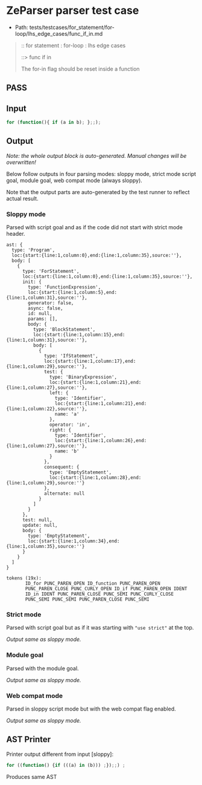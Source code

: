# ZeParser parser test case

- Path: tests/testcases/for_statement/for-loop/lhs_edge_cases/func_if_in.md

> :: for statement : for-loop : lhs edge cases
>
> ::> func if in
>
> The for-in flag should be reset inside a function

## PASS

## Input

`````js
for (function(){ if (a in b); };;);
`````

## Output

_Note: the whole output block is auto-generated. Manual changes will be overwritten!_

Below follow outputs in four parsing modes: sloppy mode, strict mode script goal, module goal, web compat mode (always sloppy).

Note that the output parts are auto-generated by the test runner to reflect actual result.

### Sloppy mode

Parsed with script goal and as if the code did not start with strict mode header.

`````
ast: {
  type: 'Program',
  loc:{start:{line:1,column:0},end:{line:1,column:35},source:''},
  body: [
    {
      type: 'ForStatement',
      loc:{start:{line:1,column:0},end:{line:1,column:35},source:''},
      init: {
        type: 'FunctionExpression',
        loc:{start:{line:1,column:5},end:{line:1,column:31},source:''},
        generator: false,
        async: false,
        id: null,
        params: [],
        body: {
          type: 'BlockStatement',
          loc:{start:{line:1,column:15},end:{line:1,column:31},source:''},
          body: [
            {
              type: 'IfStatement',
              loc:{start:{line:1,column:17},end:{line:1,column:29},source:''},
              test: {
                type: 'BinaryExpression',
                loc:{start:{line:1,column:21},end:{line:1,column:27},source:''},
                left: {
                  type: 'Identifier',
                  loc:{start:{line:1,column:21},end:{line:1,column:22},source:''},
                  name: 'a'
                },
                operator: 'in',
                right: {
                  type: 'Identifier',
                  loc:{start:{line:1,column:26},end:{line:1,column:27},source:''},
                  name: 'b'
                }
              },
              consequent: {
                type: 'EmptyStatement',
                loc:{start:{line:1,column:28},end:{line:1,column:29},source:''}
              },
              alternate: null
            }
          ]
        }
      },
      test: null,
      update: null,
      body: {
        type: 'EmptyStatement',
        loc:{start:{line:1,column:34},end:{line:1,column:35},source:''}
      }
    }
  ]
}

tokens (19x):
       ID_for PUNC_PAREN_OPEN ID_function PUNC_PAREN_OPEN
       PUNC_PAREN_CLOSE PUNC_CURLY_OPEN ID_if PUNC_PAREN_OPEN IDENT
       ID_in IDENT PUNC_PAREN_CLOSE PUNC_SEMI PUNC_CURLY_CLOSE
       PUNC_SEMI PUNC_SEMI PUNC_PAREN_CLOSE PUNC_SEMI
`````

### Strict mode

Parsed with script goal but as if it was starting with `"use strict"` at the top.

_Output same as sloppy mode._

### Module goal

Parsed with the module goal.

_Output same as sloppy mode._

### Web compat mode

Parsed in sloppy script mode but with the web compat flag enabled.

_Output same as sloppy mode._

## AST Printer

Printer output different from input [sloppy]:

````js
for ((function() {if (((a) in (b))) ;});;) ;
````

Produces same AST
